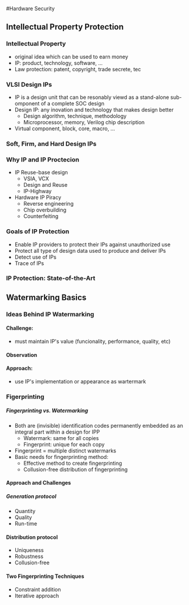 #Hardware Security

## Intellectual Property Protection
### Intellectual Property
- original idea which can be used to earn money
- IP: product, technology, software, ...
- Law protection: patent, copyright, trade secrete, tec

### VLSI Design IPs
- IP is a design unit that can be resonably viewd as a stand-alone sub-omponent of a complete SOC design
- Design IP: any inovation and technology that makes design better
	- Design algorithm, technique, methodology
	- Microprocessor, memory, Verilog chip description
- Virtual component, block, core, macro, ...

### Soft, Firm, and Hard Design IPs

### Why IP and IP Proctecion

- IP Reuse-base design
	- VSIA, VCX
	- Design and Reuse
	- IP-Highway
- Hardware IP Piracy
	- Reverse engineering
	- Chip overbuilding
	- Counterfeiting
	
### Goals of IP Protection
- Enable IP providers to protect their IPs against unauthorized use
- Protect all type of design data used to produce and deliver IPs
- Detect use of IPs
- Trace of IPs

### IP Protection: State-of-the-Art

## Watermarking Basics
### Ideas Behind IP Watermarking
#### Challenge:
- must maintain IP's value (funcionality, performance, quality, etc)

#### Observation

#### Approach:
- use IP's implementation or appearance as wartermark


### Figerprinting
##### Fingerprinting vs. Watermarking
- Both are (invisible) identification codes permanently embedded as an integral part within a design for IPP
	- Watermark: same for all copies
	- Fingerprint: unique for each copy
- Fingerprint = multiple distinct watermarks 
- Basic needs for fingerprinting method:
	- Effective method to create fingerprinting
	- Collusion-free distribution of fingerprinting

#### Approach and Challenges
##### Generation protocol
- Quantity
- Quality
- Run-time
#### Distribution protocol
- Uniqueness
- Robustness
- Collusion-free

#### Two Fingerprinting Techniques
- Constraint addition
- Iterative approach